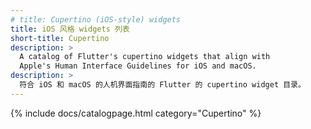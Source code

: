 ```yaml
---
# title: Cupertino (iOS-style) widgets
title: iOS 风格 widgets 列表
short-title: Cupertino
description: >
  A catalog of Flutter's cupertino widgets that align with
  Apple's Human Interface Guidelines for iOS and macOS.
description: >
  符合 iOS 和 macOS 的人机界面指南的 Flutter 的 cupertino widget 目录。
---
```



{% include docs/catalogpage.html category="Cupertino" %}
